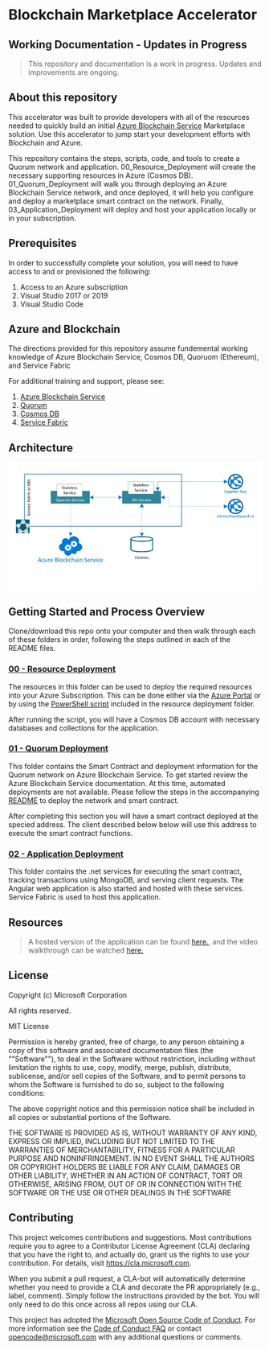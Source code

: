 # Blockchain Marketplace Accelerator

## Working Documentation - Updates in Progress
> This repository and documentation is a work in progress. Updates and improvements are ongoing.

## About this repository
This accelerator was built to provide developers with all of the resources needed to quickly build an initial [Azure Blockchain Service](https://azure.microsoft.com/en-us/services/blockchain-service/) Marketplace solution. Use this accelerator to jump start your development efforts with Blockchain and Azure.

This repository contains the steps, scripts, code, and tools to create a Quorum network and application. 00_Resource_Deployment will create the necessary supporting resources in Azure (Cosmos DB). 01_Quorum_Deployment will walk you through deploying an Azure Blockchain Service network, and once deployed, it will help you configure and deploy a marketplace smart contract on the network. Finally, 03_Application_Deployment will deploy and host your application locally or in your subscription.

## Prerequisites
In order to successfully complete your solution, you will need to have access to and or provisioned the following:
1. Access to an Azure subscription
2. Visual Studio 2017 or 2019
3. Visual Studio Code

## Azure and Blockchain
The directions provided for this repository assume fundemental working knowledge of Azure Blockchain Service, Cosmos DB, Quoruom (Ethereum), and Service Fabric

For additional training and support, please see:
 1. [Azure Blockchain Service](https://azure.microsoft.com/en-us/services/blockchain-service/)
 2. [Quorum](https://www.goquorum.com/)
 3. [Cosmos DB](https://docs.microsoft.com/en-us/azure/cosmos-db/introduction)
 4. [Service Fabric](https://azure.microsoft.com/en-us/services/service-fabric/)


## Architecture
![Architecture](./References/architecture.JPG)

## Getting Started and Process Overview
Clone/download this repo onto your computer and then walk through each of these folders in order, following the steps outlined in each of the README files.


### [00 - Resource Deployment](./00_Resource_Deployment)
The resources in this folder can be used to deploy the required resources into your Azure Subscription. This can be done either via the [Azure Portal](https://portal.azure.com) or by using the [PowerShell script](./00_Resource_Deployment/deploy.ps1) included in the resource deployment folder.

After running the script, you will have a Cosmos DB account with necessary databases and collections for the application.

### [01 - Quorum Deployment](./01_Quorum_Deployment)
This folder contains the Smart Contract and deployment information for the Quorum network on Azure Blockchain Service. To get started review the Azure Blockchain Service documentation. At this time, automated deployments are not available. Please follow the steps in the accompanying [README](./02_Application_Deployment/README.md) to deploy the network and smart contract.

After completing this section you will have a smart contract deployed at the specied address. The client described below below will use this address to execute the smart contract functions. 

### [02 - Application Deployment](./02_Application_Deployment)
This folder contains the .net services for executing the smart contract, tracking transactions using MongoDB, and serving client requests. The Angular web application is also started and hosted with these services. Service Fabric is used to host this application.

## Resources
> A hosted version of the application can be found [here.](http://blockchain-marketplace.eastus.cloudapp.azure.com/), and the video walkthrough can be watched [here.](https://msit.microsoftstream.com/video/ec116de1-8bfc-4858-976e-57d087773fd0)


## License
Copyright (c) Microsoft Corporation

All rights reserved.

MIT License

Permission is hereby granted, free of charge, to any person obtaining a copy of this software and associated documentation files (the ""Software""), to deal in the Software without restriction, including without limitation the rights to use, copy, modify, merge, publish, distribute, sublicense, and/or sell copies of the Software, and to permit persons to whom the Software is furnished to do so, subject to the following conditions:

The above copyright notice and this permission notice shall be included in all copies or substantial portions of the Software.

THE SOFTWARE IS PROVIDED AS IS, WITHOUT WARRANTY OF ANY KIND, EXPRESS OR IMPLIED, INCLUDING BUT NOT LIMITED TO THE WARRANTIES OF MERCHANTABILITY, FITNESS FOR A PARTICULAR PURPOSE AND NONINFRINGEMENT. IN NO EVENT SHALL THE AUTHORS OR COPYRIGHT HOLDERS BE LIABLE FOR ANY CLAIM, DAMAGES OR OTHER LIABILITY, WHETHER IN AN ACTION OF CONTRACT, TORT OR OTHERWISE, ARISING FROM, OUT OF OR IN CONNECTION WITH THE SOFTWARE OR THE USE OR OTHER DEALINGS IN THE SOFTWARE

## Contributing

This project welcomes contributions and suggestions.  Most contributions require you to agree to a
Contributor License Agreement (CLA) declaring that you have the right to, and actually do, grant us
the rights to use your contribution. For details, visit https://cla.microsoft.com.

When you submit a pull request, a CLA-bot will automatically determine whether you need to provide
a CLA and decorate the PR appropriately (e.g., label, comment). Simply follow the instructions
provided by the bot. You will only need to do this once across all repos using our CLA.

This project has adopted the [Microsoft Open Source Code of Conduct](https://opensource.microsoft.com/codeofconduct/).
For more information see the [Code of Conduct FAQ](https://opensource.microsoft.com/codeofconduct/faq/) or
contact [opencode@microsoft.com](mailto:opencode@microsoft.com) with any additional questions or comments.
